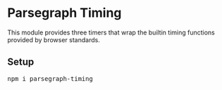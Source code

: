 # Parsegraph Timing

This module provides three timers that wrap the builtin timing functions provided
by browser standards.

## Setup

<pre>
npm i parsegraph-timing
</pre>
